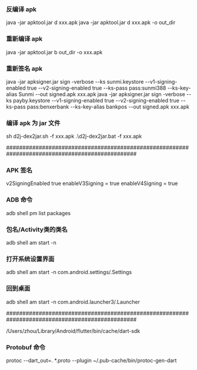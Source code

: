 ### 反编译 apk
java -jar apktool.jar d xxx.apk
java -jar apktool.jar d xxx.apk -o out_dir
### 重新编译 apk
java -jar apktool.jar b out_dir -o xxx.apk
### 重新签名 apk
java -jar apksigner.jar sign -verbose --ks sunmi.keystore --v1-signing-enabled true --v2-signing-enabled true --ks-pass pass:sunmi388 --ks-key-alias Sunmi --out signed.apk xxx.apk
java -jar apksigner.jar sign -verbose --ks payby.keystore --v1-signing-enabled true --v2-signing-enabled true --ks-pass pass:benxerbank --ks-key-alias bankpos --out signed.apk xxx.apk

### 编译 apk 为 jar 文件
sh d2j-dex2jar.sh -f xxx.apk
.\d2j-dex2jar.bat -f xxx.apk

################################################################################################

### APK 签名
v2SigningEnabled true
enableV3Signing = true
enableV4Signing = true

### ADB 命令
adb shell pm list packages

### 包名/Activity类的类名
adb shell am start -n 

### 打开系统设置界面
adb shell am start -n com.android.settings/.Settings

### 回到桌面
adb shell am start -n com.android.launcher3/.Launcher

################################################################################################

/Users/zhou/Library/Android/flutter/bin/cache/dart-sdk

### Protobuf 命令
protoc --dart_out=. *.proto --plugin ~/.pub-cache/bin/protoc-gen-dart